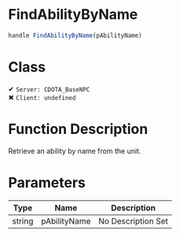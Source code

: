 # FindAbilityByName
```js	
handle FindAbilityByName(pAbilityName)
```
# Class
✔ `Server: CDOTA_BaseNPC`  
✖ `Client: undefined`  

# Function Description
Retrieve an ability by name from the unit.
# Parameters
Type|Name|Description
--|--|--
string|pAbilityName|No Description Set
